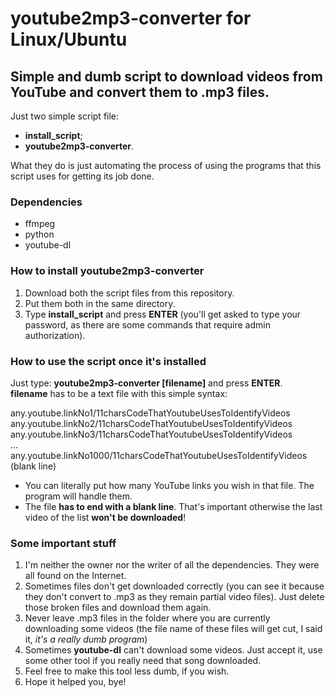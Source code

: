 # youtube2mp3-converter for Linux/Ubuntu
## Simple and dumb script to download videos from **YouTube** and convert them to **.mp3** files.

Just two simple script file:
* **install_script**;
* **youtube2mp3-converter**.

What they do is just automating the process of using the programs that this script uses for getting its job done.

### Dependencies
* ffmpeg
* python
* youtube-dl

### How to install youtube2mp3-converter
1. Download both the script files from this repository.
1. Put them both in the same directory.
1. Type **install_script** and press **ENTER** (you'll get asked to type your password, as there are some commands that require admin authorization).

### How to use the script once it's installed
Just type: **youtube2mp3-converter \[filename\]** and press **ENTER**.<br />
**filename** has to be a text file with this simple syntax:

any.youtube.linkNo1/11charsCodeThatYoutubeUsesToIdentifyVideos
any.youtube.linkNo2/11charsCodeThatYoutubeUsesToIdentifyVideos
any.youtube.linkNo3/11charsCodeThatYoutubeUsesToIdentifyVideos<br />
...<br />
any.youtube.linkNo1000/11charsCodeThatYoutubeUsesToIdentifyVideos<br />
(blank line)

* You can literally put how many YouTube links you wish in that file. The program will handle them.
* The file **has to end with a blank line**. That's important otherwise the last video of the list **won't be downloaded**!

### Some important stuff
1. I'm neither the owner nor the writer of all the dependencies. They were all found on the Internet.
1. Sometimes files don't get downloaded correctly (you can see it because they don't convert to .mp3 as they remain partial video files). Just delete those broken files and download them again.
1. Never leave .mp3 files in the folder where you are currently downloading some videos (the file name of these files will get cut, I said it, *it's a really dumb program*)
1. Sometimes **youtube-dl** can't download some videos. Just accept it, use some other tool if you really need that song downloaded.
1. Feel free to make this tool less dumb, if you wish.
1. Hope it helped you, bye!
